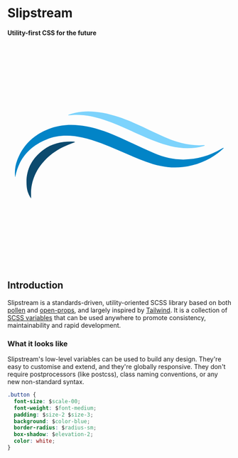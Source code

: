 # <span align="center">Slipstream</span>

**<span align="center">Utility-first CSS for the future</span>**

<svg width="512" height="512" viewBox="0 0 512 512" xmlns="http://www.w3.org/2000/svg">
<path d="M17.5485 307.061C16.0006 293.668 17.7408 280.099 22.6185 267.531C36.7485 230.611 63.8785 207.431 100.619 194.791C127.169 185.661 154.288 186.031 181.518 191.241C208.518 196.401 234.039 206.041 258.949 217.401C285.009 229.271 310.799 241.761 337.099 253.061C357.879 262.001 379.748 266.981 402.628 266.811C433.282 266.728 463.334 258.289 489.549 242.401C490.689 241.721 491.818 241.021 492.988 240.401C493.198 240.281 493.578 240.481 494.878 240.711C490.218 244.761 486.219 248.651 481.819 252.011C458.069 270.081 431.258 280.471 401.628 284.011C371.998 287.551 343.829 281.951 316.429 271.711C295.549 263.911 275.079 254.971 254.579 246.181C227.469 234.551 200.369 222.931 171.389 216.651C143.859 210.651 116.459 210.231 89.8286 220.851C50.7286 236.431 26.0685 264.391 17.9085 306.171C17.8218 306.48 17.7011 306.778 17.5485 307.061V307.061Z" fill="#0284C7"/>
<path d="M139.139 164.771C149.046 160.962 159.442 158.572 170.018 157.671C198.578 155.021 226.018 160.501 253.018 169.241C281.308 178.401 307.919 191.471 334.689 204.161C355.309 213.931 376.009 223.531 398.279 229.091C415.179 233.301 432.279 235.291 449.729 234.001C450.065 233.995 450.399 234.065 450.705 234.205C451.011 234.345 451.282 234.552 451.498 234.811C450.507 235.3 449.485 235.725 448.439 236.081C423.609 242.871 398.759 242.281 373.859 236.391C349.259 230.571 326.099 220.871 303.129 210.581C276.129 198.461 249.379 185.581 221.189 176.241C198.089 168.631 174.549 163.711 150.049 165.061C146.439 165.261 142.829 165.641 139.229 165.941L139.139 164.771Z" fill="#7DD3FC"/>
<path d="M54.1285 355.881C48.4791 348.074 45.0259 338.895 44.1285 329.301C40.4985 293.741 53.8785 265.511 82.4485 244.481C103.259 229.151 127.149 224.711 152.449 225.951C152.859 225.951 153.248 226.301 154.668 226.951C151.308 228.261 148.768 229.281 146.208 230.231C128.778 236.711 112.329 244.951 97.9985 257.011C73.4485 277.661 57.5285 303.191 54.2385 335.601C53.5485 342.321 54.1285 349.131 54.1285 355.881Z" fill="#0C4A6E"/>
</svg>


## Introduction

Slipstream is a standards-driven, utility-oriented SCSS library based on both [pollen](https://pollen.style) and [open-props](https://open-props.style), and largely inspired by [Tailwind](https://tailwindcss.com/). It is a collection of [SCSS variables](https://sass-lang.com/documentation/variables) that can be used anywhere to promote consistency, maintainability and rapid development.

### What it looks like

Slipstream's low-level variables can be used to build any design. They're easy to customise and extend, and they're globally responsive. They don't require postprocessors (like postcss), class naming conventions, or any new non-standard syntax.

```css
.button {
  font-size: $scale-00;
  font-weight: $font-medium;
  padding: $size-2 $size-3;
  background: $color-blue;
  border-radius: $radius-sm;
  box-shadow: $elevation-2;
  color: white;
}
```
